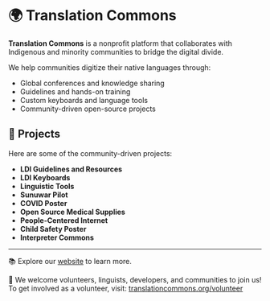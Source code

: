 # 🌍 Translation Commons

**Translation Commons** is a nonprofit platform that collaborates with Indigenous and minority communities to bridge the digital divide.  

We help communities digitize their native languages through:
- Global conferences and knowledge sharing  
- Guidelines and hands-on training  
- Custom keyboards and language tools  
- Community-driven open-source projects  

## 🚀 Projects

Here are some of the community-driven projects:

- **LDI Guidelines and Resources**
- **LDI Keyboards** 
- **Linguistic Tools** 
- **Sunuwar Pilot** 
- **COVID Poster**
- **Open Source Medical Supplies**
- **People-Centered Internet** 
- **Child Safety Poster** 
- **Interpreter Commons**

---

📚 Explore our [website](https://www.translationcommons.org) to learn more.

👥 We welcome volunteers, linguists, developers, and communities to join us!  
To get involved as a volunteer, visit: [translationcommons.org/volunteer](https://translationcommons.org/volunteer/)
